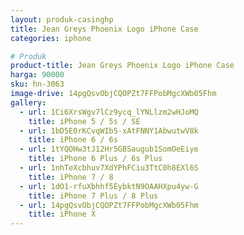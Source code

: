 ```yaml
---
layout: produk-casinghp
title: Jean Greys Phoenix Logo iPhone Case
categories: iphone

# Produk
product-title: Jean Greys Phoenix Logo iPhone Case
harga: 90000
sku: hn-3063
image-drive: 14pgQsvObjCQOPZt7FFPobMgcXWb05Fhm
gallery:
  - url: 1Ci6XrsWgv7lCz9ycq_lYNLlzm2wHJoMQ
    title: iPhone 5 / 5s / SE
  - url: 1bD5E0rKCvqWIb5-xAtFNNY1AbwutwV8k
    title: iPhone 6 / 6s
  - url: 1tYQOHw3tJ12Hr5GBSaugub1SomOeEiye
    title: iPhone 6 Plus / 6s Plus
  - url: 1nhTeXcbhuv7XdYPhFCiu3TtC0h8EXl6S
    title: iPhone 7 / 8
  - url: 1dO1-rfuXbhhf5EybktN9OAAHXpu4yw-G
    title: iPhone 7 Plus / 8 Plus
  - url: 14pgQsvObjCQOPZt7FFPobMgcXWb05Fhm
    title: iPhone X
---
```

